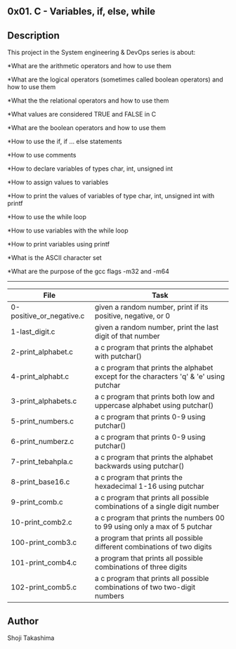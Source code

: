 0x01. C - Variables, if, else, while
---
## Description

This project in the System engineering & DevOps series is about:

*What are the arithmetic operators and how to use them

*What are the logical operators (sometimes called boolean operators) and how to use them

*What the the relational operators and how to use them

*What values are considered TRUE and FALSE in C

*What are the boolean operators and how to use them

*How to use the if, if ... else statements

*How to use comments

*How to declare variables of types char, int, unsigned int

*How to assign values to variables

*How to print the values of variables of type char, int, unsigned int with printf

*How to use the while loop

*How to use variables with the while loop

*How to print variables using printf

*What is the ASCII character set

*What are the purpose of the gcc flags -m32 and -m64

---
File|Task
---|---
0-positive_or_negative.c | given a random number, print if its positive, negative, or 0
1-last_digit.c | given a random number, print the last digit of that number
2-print_alphabet.c | a c program that prints the alphabet with putchar() 
4-print_alphabt.c | a c program that prints the alphabet except for the characters 'q' & 'e' using putchar
3-print_alphabets.c | a c program that prints both low and uppercase alphabet using putchar()
5-print_numbers.c | a c program that prints 0-9 using putchar()
6-print_numberz.c | a c program that prints 0-9 using putchar()
7-print_tebahpla.c | a c program that prints the alphabet backwards using putchar()
8-print_base16.c | a c program that prints the hexadecimal 1-16 using putchar
9-print_comb.c | a c program that prints all possible combinations of a single digit number
10-print_comb2.c | a c program that prints the numbers 00 to 99 using only a max of 5 putchar
100-print_comb3.c | a program that prints all possible different combinations of two digits
101-print_comb4.c | a program that prints all possible combinations of three digits
102-print_comb5.c | a c program that prints all possible combinations of two two-digit numbers
## Author
 Shoji Takashima
